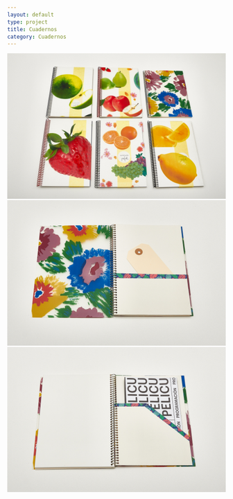 ```yaml
---
layout: default
type: project
title: Cuadernos
category: Cuadernos
---
```


![](01.jpg)
![](02.jpg)
![](03.jpg)
